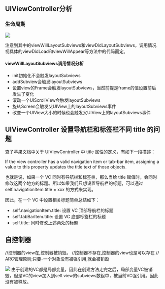 ## UIViewController分析

### 生命周期
![](http://oc98nass3.bkt.clouddn.com/15370956857629.jpg)


注意到其中的viewWillLayoutSubviews和viewDidLayoutSubviews，调用情况视具体的viewDidLoad和viewWillAppear等方法中的代码而定。

#### viewWillLayoutSubviews调用情况分析

*   init初始化不会触发layoutSubviews
*   addSubview会触发layoutSubviews
*   设置view的Frame会触发layoutSubviews，当然前提是frame的值设置前后发生了变化
*   滚动一个UIScrollView会触发layoutSubviews
*   旋转Screen会触发父UIView上的layoutSubviews事件
*   改变一个UIView大小的时候也会触发父UIView上的layoutSubviews事件


##  UIViewController 设置导航栏和标签栏不同 title 的问题

查了苹果文档中关于 UIViewController 中 title 属性的定义，有如下一段描述：

If the view controller has a valid navigation item or tab-bar item, assigning a value to this property updates the title text of those objects.

也就是说，如果一个 VC 同时有导航栏和标签栏，那么当给 title 赋值时，会同时修改这两个地方的标题。所以如果我们只想设置导航栏的标题，可以通过 self.navigationItem.title = xxx 的方式来实现。

因此，在一个 VC 中设置相关标题简单总结如下：

* self.navigationItem.title: 设置 VC 顶部导航栏的标题
* self.tabBarItem.title: 设置 VC 底部标签栏的标题
* self.title: 同时修改上述两处的标题

## 自控制器

//控制器的view在,控制器被销毁。
//控制器不存在,控制器的view也是可以存在
// ARC管理原则;只要-一个对象没有被强引用,就会被销毁


![](http://oc98nass3.bkt.clouddn.com/15388740190329.jpg)
由于创建的VC都是局部变量，因此在创建方法走完之后，局部变量VC被销毁，但是VC的view加入到self.view的subviews数组中，被当前VC强引用。因此没有被释放。
